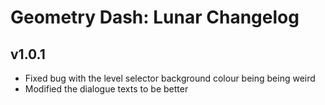 # Geometry Dash: Lunar Changelog
## v1.0.1
- Fixed bug with the level selector background colour being being weird
- Modified the dialogue texts to be better